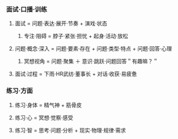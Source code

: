
### 面试·口播·训练

1. 面试 = 问题·表达·展开·节奏 + 演戏·状态
	1. 专注·阻碍 = 脖子·紧张·担忧 + 起身·活动·放松


2. 问题·概念·深入 = 问题·要素·存在 + 问题·类型·特点 + 问题·回答·心理
	1. 冥想视角 = 问题·聚集 ＋ 意识·跳跃·问题回答＂有趣嘛？＂


3. 面试·过程 = 下雨·HR武纺·董事长 + 对话·收获·易疲惫


### 练习·方面

1. 练习·身体 = 精气神 + 筋骨皮

2. 练习·心 = 冥想·觉察·感受

3. 练习·智 = 思考·问题·分析 + 现实·物理·规律·需求